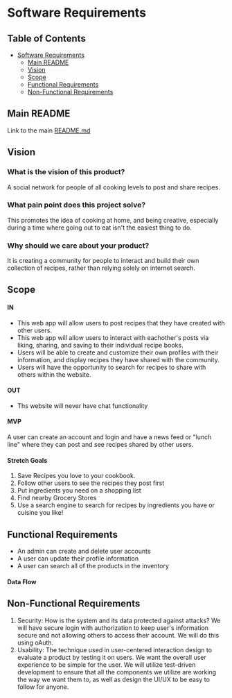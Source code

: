 # Software Requirements

## Table of Contents
- [Software Requirements](#software-requirements)
    - [Main README](#main-readme)
    - [Vision](#vision)
    - [Scope](#Scope)
    - [Functional Requirements](#functional-requirements)
    - [Non-Functional Requirements](#non-functional-requirements)

## Main README
Link to the main [README.md](./README.md)

## Vision

### What is the vision of this product?
A social network for people of all cooking levels to post and share recipes.

### What pain point does this project solve?
This promotes the idea of cooking at home, and being creative, especially during a time where going out to eat isn't the easiest thing to do.

### Why should we care about your product?
It is creating a community for people to interact and build their own collection of recipes, rather than relying solely on internet search.


## Scope

#### IN

- This web app will allow users to post recipes that they have created with other users.
- This web app will allow users to interact with eachother's posts via liking, sharing, and saving to their individual recipe books.
- Users will be able to create and customize their own profiles with their information, and display recipes they have shared with the community.
- Users will have the opportunity to search for recipes to share with others within the website.


#### OUT

- Ths website will never have chat functionality

#### MVP

A user can create an account and login and have a news feed or "lunch line" where they can post and see recipes shared by other users. 

#### Stretch Goals

1. Save Recipes you love to your cookbook.
2. Follow other users to see the recipes they post first
3. Put ingredients you need on a shopping list
4. Find nearby Grocery Stores
5. Use a search engine to search for recipes by ingredients you have or cuisine you like! 


## Functional Requirements

- An admin can create and delete user accounts
- A user can update their profile information
- A user can search all of the products in the inventory


#### Data Flow

## Non-Functional Requirements

1. Security: How is the system and its data protected against attacks? We will have secure login with authorization to keep user's information secure and not allowing others to access their account. We will do this using oAuth.
2. Usability: The technique used in user-centered interaction design to evaluate a product by testing it on users. We want the overall user experience to be simple for the user. We will utilize test-driven development to ensure that all the components we utilize are working the way we want them to, as well as design the UI/UX to be easy to follow for anyone.
